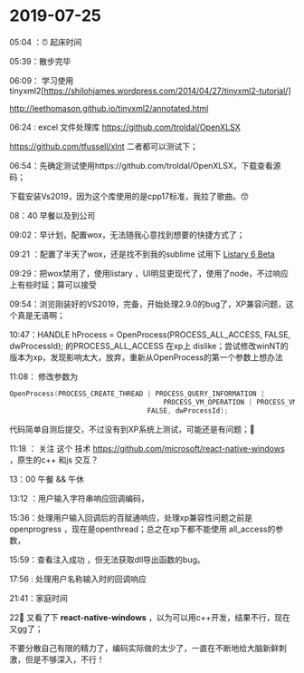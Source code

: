 # 2019-07-25

05:04 ​：:alarm_clock: 起床时间

05:39：散步完毕

06:09： 学习使用tinyxml2[https://shilohjames.wordpress.com/2014/04/27/tinyxml2-tutorial/]



http://leethomason.github.io/tinyxml2/annotated.html

06:24 : excel 文件处理库  https://github.com/troldal/OpenXLSX

https://github.com/tfussell/xlnt  二者都可以测试下；



06:54：先确定测试使用https://github.com/troldal/OpenXLSX，下载查看源码；

下载安装Vs2019，因为这个库使用的是cpp17标准，我拉了歌曲。:kissing_smiling_eyes:

08：40 早餐以及到公司

09:02：早计划，配置wox，无法随我心意找到想要的快捷方式了；

09:21 ：配置了半天了wox，还是找不到我的sublime  试用下 [Listary 6 Beta](https://discussion.listary.com/t/listary-6-beta/4615)

09:29：把wox禁用了，使用listary ，UI明显更现代了，使用了node，不过响应上有些时延；算可以接受

09:54：浏览刚装好的VS2019，完备，开始处理2.9.0的bug了，XP兼容问题，这个真是无语啊；

10:47：HANDLE hProcess = OpenProcess(PROCESS_ALL_ACCESS, FALSE, dwProcessId); 的PROCESS_ALL_ACCESS 在xp上 dislike；尝试修改winNT的版本为xp，发现影响太大，放弃，重新从OpenProcess的第一个参数上想办法

11:08： 修改参数为

```c++
OpenProcess(PROCESS_CREATE_THREAD | PROCESS_QUERY_INFORMATION |
                                      PROCESS_VM_OPERATION | PROCESS_VM_WRITE | PROCESS_VM_READ,
                                  FALSE, dwProcessId);
```

代码简单自测后提交，不过没有到XP系统上测试，可能还是有问题；:currency_exchange:

11:18 ： 关注 这个 技术 https://github.com/microsoft/react-native-windows ，原生的c++ 和js 交互？

13：00 午餐 && 午休

13:12	：用户输入字符串响应回调编码，

15:36：处理用户输入回调后的百赋通响应，处理xp兼容性问题之前是openprogress ，现在是openthread；总之在xp下都不能使用 all_access的参数，

15:59：查看注入成功 ，但无法获取dll导出函数的bug。

17:56 : 处理用户名称输入时的回调响应

21:41：家庭时间

22:100: 又看了下 **react-native-windows** ，以为可以用c++开发，结果不行，现在又gg了；

不要分散自己有限的精力了，编码实际做的太少了，一直在不断地给大脑新鲜刺激，但是不够深入，不行！









